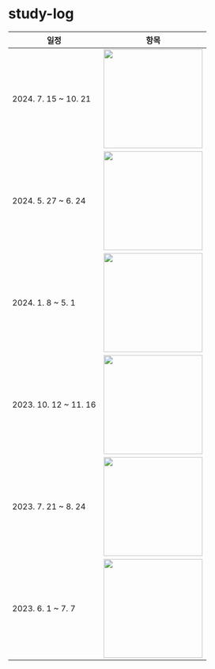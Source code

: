 # study-log

| 일정 | 항목 | 
| --- |--- |
| 2024. 7. 15 ~ 10. 21 | <a href="https://product.kyobobook.co.kr/detail/S000210684181"><img src="https://contents.kyobobook.co.kr/sih/fit-in/458x0/pdt/9788965403722.jpg" width="200"></a> |
| 2024. 5. 27 ~ 6. 24 | <a href="https://product.kyobobook.co.kr/detail/S000212999739"><img src="https://contents.kyobobook.co.kr/sih/fit-in/458x0/pdt/9791169212427.jpg" width="200"></a> |
| 2024. 1. 8 ~ 5. 1 | <a href="https://product.kyobobook.co.kr/detail/S000211656186"><img src="https://contents.kyobobook.co.kr/sih/fit-in/458x0/pdt/9788966264254.jpg" width="200"></a> |
| 2023. 10. 12 ~ 11. 16 | <a href="https://product.kyobobook.co.kr/detail/S000208693198"><img src="https://contents.kyobobook.co.kr/sih/fit-in/458x0/pdt/9791169211345.jpg" width="200"></a> |
| 2023. 7. 21 ~ 8. 24 | <a href="https://product.kyobobook.co.kr/detail/S000001033116"><img src="https://contents.kyobobook.co.kr/sih/fit-in/458x0/pdt/9788966263158.jpg" width="200"></a> |
| 2023. 6. 1 ~ 7. 7 | <a href="https://product.kyobobook.co.kr/detail/S000061353995"><img src="https://contents.kyobobook.co.kr/sih/fit-in/458x0/pdt/9791191600896.jpg" width="200"></a> |
